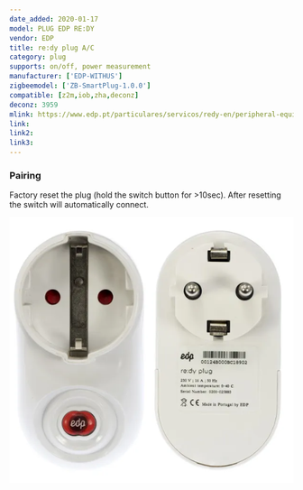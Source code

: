 ```yaml
---
date_added: 2020-01-17
model: PLUG EDP RE:DY
vendor: EDP
title: re:dy plug A/C
category: plug
supports: on/off, power measurement
manufacturer: ['EDP-WITHUS']
zigbeemodel: ['ZB-SmartPlug-1.0.0']
compatible: [z2m,iob,zha,deconz]
deconz: 3959
mlink: https://www.edp.pt/particulares/servicos/redy-en/peripheral-equipment/plug-ac/
link: 
link2: 
link3: 
---
```

### Pairing
Factory reset the plug (hold the switch button for >10sec). After resetting the switch will automatically connect. 

![Label](/assets/images/devices/EDP_re-dy_2.webp)
